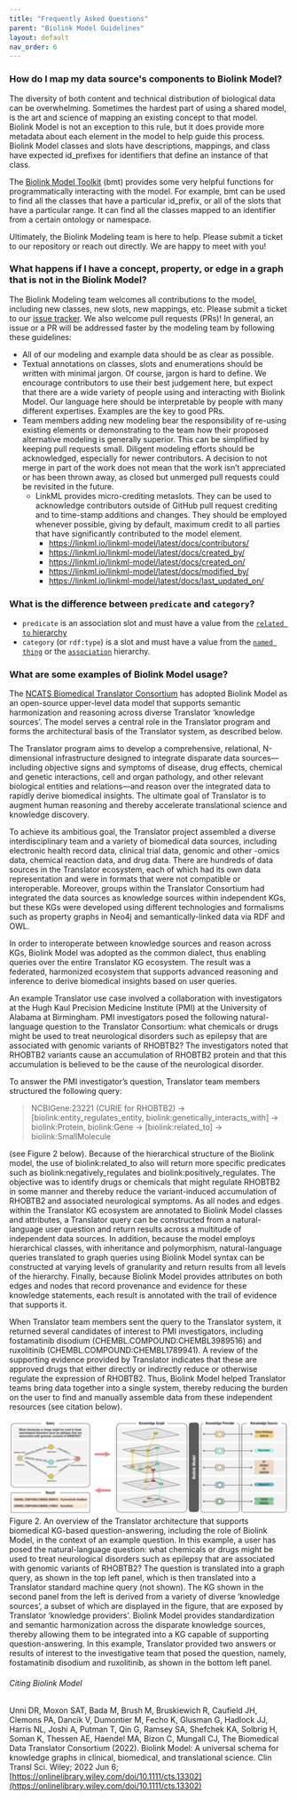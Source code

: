 ```yaml
---
title: "Frequently Asked Questions"
parent: "Biolink Model Guidelines"
layout: default
nav_order: 6
---
```


### How do I map my data source's components to Biolink Model? 

The diversity of both content and technical distribution of biological data can be overwhelming.  Sometimes the 
hardest part of using a shared model, is the art and science of mapping an existing concept to that model.  
Biolink Model is not an exception to this rule, but it does provide more metadata about each element in the model
to help guide this process.  Biolink Model classes and slots have descriptions, mappings, and class have 
expected id_prefixes for identifiers that define an instance of that class. 

The [Biolink Model Toolkit](https://github.com/biolink/biolink-model-toolkit) (bmt) provides some very helpful functions
for programmatically interacting with the model.  For example, bmt can be used to find all the classes that have
a particular id_prefix, or all of the slots that have a particular range.  It can find all the classes mapped to an 
identifier from a certain ontology or namespace. 

Ultimately, the Biolink Modeling team is here to help.  Please submit a ticket to our repository or reach out
directly. We are happy to meet with you!

### What happens if I have a concept, property, or edge in a graph that is not in the Biolink Model?

The Biolink Modeling team welcomes all contributions to the model, including new classes, new slots, new mappings, etc.
Please submit a ticket to our [issue tracker](https://github.com/biolink/biolink-model/issues).  We also welcome
pull requests (PRs)!  In general, an issue or a PR will be addressed faster by the modeling team by following these guidelines:

* All of our modeling and example data should be as clear as possible.
* Textual annotations on classes, slots and enumerations should be written with minimal jargon.  Of course, jargon
is hard to define. We encourage contributors to use their best judgement here, but expect that there are a wide
variety of people using and interacting with Biolink Model.  Our language here should be interpretable by people
with many different expertises.  Examples are the key to good PRs.
* Team members  adding new modeling bear the responsibility of re-using existing elements or demonstrating to the team 
how their proposed alternative modeling is generally superior. This can be simplified by keeping pull requests small. 
Diligent modeling efforts should be acknowledged, especially for newer contributors. A decision to not merge
in part of the work does not mean that the work isn’t appreciated or has been thrown away, as closed but unmerged pull 
requests could be revisited in the future.
   * LinkML provides micro-crediting metaslots. They can be used to acknowledge contributors outside of GitHub pull
request crediting and to time-stamp additions and changes.  They should be employed whenever possible, giving by default,
maximum credit to all parties that have significantly contributed to the model element.
      * https://linkml.io/linkml-model/latest/docs/contributors/
      * https://linkml.io/linkml-model/latest/docs/created_by/
      * https://linkml.io/linkml-model/latest/docs/created_on/
      * https://linkml.io/linkml-model/latest/docs/modified_by/ 
      * https://linkml.io/linkml-model/latest/docs/last_updated_on/


### What is the difference between `predicate` and `category`?

- `predicate` is an association slot and must have a value from the [`related to` hierarchy](https://biolink.github.io/biolink-model/related_to)
- `category` (or `rdf:type`) is a slot and must have a value from the [`named thing`](https://biolink.github.io/biolink-model/NamedThing)
or the [`association`](https://biolink.github.io/biolink-model/Association) hierarchy.


### What are some examples of Biolink Model usage?

The [NCATS Biomedical Translator Consortium](https://ncats.nih.gov/translator) has adopted Biolink Model as an open-source upper-level 
data model that supports semantic harmonization and reasoning across diverse Translator ‘knowledge sources’. 
The model serves a central role in the Translator program and forms the architectural basis of the Translator system, 
as described below. 

The Translator program aims to develop a comprehensive, relational, N-dimensional infrastructure designed to integrate disparate data 
sources—including objective signs and symptoms of disease, drug effects, chemical and genetic interactions, cell and organ pathology, 
and other relevant biological entities and relations—and reason over the integrated data to rapidly derive biomedical insights. 
The ultimate goal of Translator is to augment human reasoning and thereby accelerate translational science and knowledge discovery. 

To achieve its ambitious goal, the Translator project assembled a diverse interdisciplinary team and a variety of biomedical data 
sources, including electronic health record data, clinical trial data, genomic and other -omics data, chemical reaction data, and 
drug data. There are hundreds of data sources in the Translator ecosystem, each of which had its own data representation and were 
in formats that were not compatible or interoperable. Moreover, groups within the Translator Consortium had integrated the data 
sources as knowledge sources within independent KGs, but these KGs were developed using different technologies and formalisms 
such as property graphs in Neo4j and semantically-linked data via RDF and OWL. 

In order to interoperate between knowledge sources and reason across KGs, Biolink Model was adopted as the common dialect, thus 
enabling queries over the entire Translator KG ecosystem. The result was a federated, harmonized ecosystem that supports advanced 
reasoning and inference to derive biomedical insights based on user queries.

An example Translator use case involved a collaboration with investigators at the Hugh Kaul Precision Medicine Institute (PMI) at 
the University of Alabama at Birmingham. PMI investigators posed the following natural-language question to the Translator Consortium: 
what chemicals or drugs might be used to treat neurological disorders such as epilepsy that are associated with genomic 
variants of RHOBTB2? The investigators noted that RHOBTB2 variants cause an accumulation of RHOBTB2 protein and that this 
accumulation is believed to be the cause of the neurological disorder. 

To answer the PMI investigator’s question, Translator team members structured the following query: 
> NCBIGene:23221 (CURIE for RHOBTB2) -> [biolink:entity_regulates_entity, biolink:genetically_interacts_with] -> biolink:Protein, 
biolink:Gene -> [biolink:related_to] -> biolink:SmallMolecule

(see Figure 2 below). Because of the hierarchical structure of the Biolink model,
the use of biolink:related_to also will return more specific predicates such as biolink:negatively_regulates and biolink:positively_regulates. 
The objective was to identify drugs or chemicals that might regulate RHOBTB2 in some manner and thereby reduce the variant-induced 
accumulation of RHOBTB2 and associated neurological symptoms. As all nodes and edges within the Translator KG ecosystem are 
annotated to Biolink Model classes and attributes, a Translator query can be constructed from a natural-language user question 
and return results across a multitude of independent data sources. In addition, because the model employs hierarchical classes, 
with inheritance and polymorphism, natural-language queries translated to graph queries using Biolink Model syntax can be 
constructed at varying levels of granularity and return results from all levels of the hierarchy. Finally, because Biolink 
Model provides attributes on both edges and nodes that record provenance and evidence for these knowledge statements, each 
result is annotated with the trail of evidence that supports it.

When Translator team members sent the query to the Translator system, it returned several candidates of interest to PMI investigators, 
including fostamatinib disodium (CHEMBL.COMPOUND:CHEMBL3989516) and ruxolitinib (CHEMBL.COMPOUND:CHEMBL1789941). 
A review of the supporting evidence provided by Translator indicates that these are approved drugs that either directly or 
indirectly reduce or otherwise regulate the expression of RHOBTB2. Thus, Biolink Model helped Translator teams bring data 
together into a single system, thereby reducing the burden on the user to find and manually assemble data from these independent resources 
(see citation below).

![Figure 2](images/translator_example_figure2.png)
Figure 2. An overview of the Translator architecture that supports biomedical KG-based question-answering, including the 
role of Biolink Model, in the context of an example question. In this example, a user has posed the natural-language question: 
what chemicals or drugs might be used to treat neurological disorders such as epilepsy that are associated with genomic variants of 
RHOBTB2? The question is translated into a graph query, as shown in the top left panel, which is then translated into a 
Translator standard machine query (not shown). The KG shown in the second panel from the left is derived from a variety
of diverse ‘knowledge sources’, a subset of which are displayed in the figure, that are exposed by Translator ‘knowledge providers’. 
Biolink Model provides standardization and semantic harmonization across the disparate knowledge sources, thereby allowing 
them to be integrated into a KG capable of supporting question-answering. In this example, Translator provided two answers or 
results of interest to the investigative team that posed the question, namely, fostamatinib disodium and ruxolitinib, as shown 
in the bottom left panel. 

###### Citing Biolink Model
Unni DR, Moxon SAT, Bada M, Brush M, Bruskiewich R, Caufield JH, Clemons PA, Dancik V, Dumontier M, Fecho K, Glusman G, 
Hadlock JJ, Harris NL, Joshi A, Putman T, Qin G, Ramsey SA, Shefchek KA, Solbrig H, Soman K, Thessen AE, Haendel MA, 
Bizon C, Mungall CJ, The Biomedical Data Translator Consortium (2022).
Biolink Model: A universal schema for knowledge graphs in clinical, biomedical, and translational science. Clin Transl Sci. Wiley; 2022 Jun 6; [https://onlinelibrary.wiley.com/doi/10.1111/cts.13302](https://onlinelibrary.wiley.com/doi/10.1111/cts.13302)
